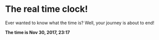 # The real time clock!

Ever wanted to know what the time is? Well, your journey is about to end!

**The time is Nov 30, 2017, 23:17**